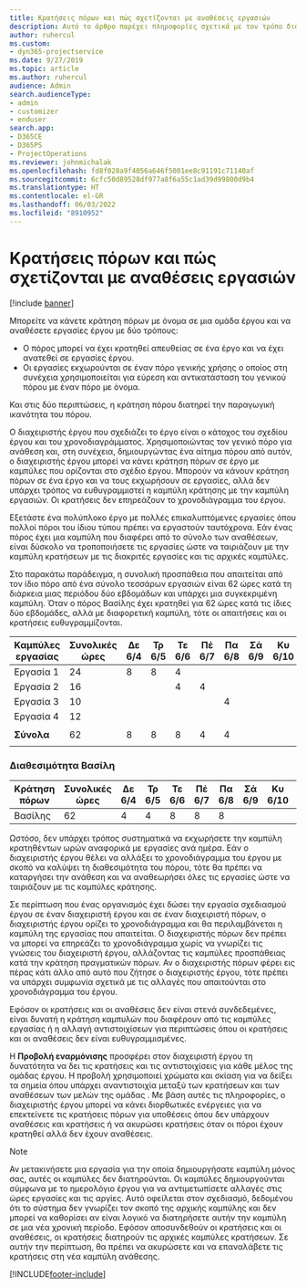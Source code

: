 ```yaml
---
title: Κρατήσεις πόρων και πώς σχετίζονται με αναθέσεις εργασιών
description: Αυτό το άρθρο παρέχει πληροφορίες σχετικά με τον τρόπο διαχείρισης των πόρων με όνομα, των κρατήσεων πόρων και των αναθέσεων εργασιών και τον τρόπο με τον οποίο σχετίζονται μεταξύ τους.
author: ruhercul
ms.custom:
- dyn365-projectservice
ms.date: 9/27/2019
ms.topic: article
ms.author: ruhercul
audience: Admin
search.audienceType:
- admin
- customizer
- enduser
search.app:
- D365CE
- D365PS
- ProjectOperations
ms.reviewer: johnmichalak
ms.openlocfilehash: fd8f028a9f4056a646f5001ee8c91191c71140af
ms.sourcegitcommit: 6cfc50d89528df977a8f6a55c1ad39d99800d9b4
ms.translationtype: HT
ms.contentlocale: el-GR
ms.lasthandoff: 06/03/2022
ms.locfileid: "8910952"
---
```

# <a name="resource-bookings-and-how-they-relate-to-task-assignments"></a>Κρατήσεις πόρων και πώς σχετίζονται με αναθέσεις εργασιών

[!include [banner](../includes/psa-now-project-operations.md)]

Μπορείτε να κάνετε κράτηση πόρων με όνομα σε μια ομάδα έργου και να αναθέσετε εργασίες έργου με δύο τρόπους:

- Ο πόρος μπορεί να έχει κρατηθεί απευθείας σε ένα έργο και να έχει ανατεθεί σε εργασίες έργου.
- Οι εργασίες εκχωρούνται σε έναν πόρο γενικής χρήσης ο οποίος στη συνέχεια χρησιμοποιείται για εύρεση και αντικατάσταση του γενικού πόρου με έναν πόρο με όνομα. 

Και στις δύο περιπτώσεις, η κράτηση πόρου διατηρεί την παραγωγική ικανότητα του πόρου.

Ο διαχειριστής έργου που σχεδιάζει το έργο είναι ο κάτοχος του σχεδίου έργου και του χρονοδιαγράμματος. Χρησιμοποιώντας τον γενικό πόρο για ανάθεση και, στη συνέχεια, δημιουργώντας ένα αίτημα πόρου από αυτόν, ο διαχειριστής έργου μπορεί να κάνει κράτηση πόρων σε έργο με καμπύλες που ορίζονται στο σχέδιο έργου. Μπορούν να κάνουν κράτηση πόρων σε ένα έργο και να τους εκχωρήσουν σε εργασίες, αλλά δεν υπάρχει τρόπος να ευθυγραμμιστεί η καμπύλη κράτησης με την καμπύλη εργασιών. Οι κρατήσεις δεν επηρεάζουν το χρονοδιάγραμμα του έργου.

Εξετάστε ένα πολύπλοκο έργο με πολλές επικαλυπτόμενες εργασίες όπου πολλοί πόροι του ίδιου τύπου πρέπει να εργαστούν ταυτόχρονα. Εάν ένας πόρος έχει μια καμπύλη που διαφέρει από το σύνολο των αναθέσεων, είναι δύσκολο να τροποποιήσετε τις εργασίες ώστε να ταιριάζουν με την καμπύλη κρατήσεων με τις διακριτές εργασίες και τις αρχικές καμπύλες.

Στο παρακάτω παράδειγμα, η συνολική προσπάθεια που απαιτείται από τον ίδιο πόρο από ένα σύνολο τεσσάρων εργασιών είναι 62 ώρες κατά τη διάρκεια μιας περιόδου δύο εβδομάδων και υπάρχει μια συγκεκριμένη καμπύλη. Όταν ο πόρος Βασίλης έχει κρατηθεί για 62 ώρες κατά τις ίδιες δύο εβδομάδες, αλλά με διαφορετική καμπύλη, τότε οι απαιτήσεις και οι κρατήσεις ευθυγραμμίζονται.

| **Καμπύλες εργασίας**    | **Συνολικές ώρες** | Δε 6/4 | Τρ 6/5 | Τε 6/6 | Πέ 6/7 | Πα 6/8 | Σά 6/9 | Κυ 6/10 | Δε 6/11 | Τρ 6/12 | Τε 6/13 | Πέ 6/14 | Πα 6/15 |
|----------------------|-----------------|--------|--------|--------|--------|--------|--------|---------|---------|---------|---------|---------|---------|
| Εργασία 1               | 24              | 8      | 8      | 4      |        |        |        |         |         |         | 4       |         |         |
| Εργασία 2               | 16              |        |        | 4      | 4      |        |        |         | 8       |         |         |         |         |
| Εργασία 3               | 10              |        |        |        |        | 4      |        |         |         | 4       |         | 2       |         |
| Εργασία 4               | 12              |        |        |        |        |        |        |         |         |         | 4       |         | 8       |
|                      |                 |        |        |        |        |        |        |         |         |         |         |         |         |
| **Σύνολα**           | 62              | 8      | 8      | 8      | 4      | 4      |        |         | 8       | 4       | 8       | 2       | 8       |
|                      |                 |        |        |        |        |        |        |         |         |         |         |

### <a name="bobs-availability"></a>Διαθεσιμότητα Βασίλη
| **Κράτηση πόρων** | **Συνολικές ώρες** | Δε 6/4 | Τρ 6/5 | Τε 6/6 | Πέ 6/7 | Πα 6/8 | Σά 6/9 | Κυ 6/10 | Δε 6/11 | Τρ 6/12 | Τε 6/13 | Πέ 6/14 | Πα 6/15 |
|------------------------|-----------------|--------|--------|--------|--------|--------|--------|---------|---------|---------|---------|---------|---------|
| Βασίλης                    | 62              | 4      | 4      | 8      | 8      | 8      |        |         | 4       | 4       | 8       | 8       | 6       |

Ωστόσο, δεν υπάρχει τρόπος συστηματικά να εκχωρήσετε την καμπύλη κρατηθέντων ωρών αναφορικά με εργασίες ανά ημέρα. Εάν ο διαχειριστής έργου θέλει να αλλάξει το χρονοδιάγραμμα του έργου με σκοπό να καλύψει τη διαθεσιμότητα του πόρου, τότε θα πρέπει να καταργήσει την ανάθεση και να αναθεωρήσει όλες τις εργασίες ώστε να ταιριάζουν με τις καμπύλες κράτησης.

Σε περίπτωση που ένας οργανισμός έχει δώσει την εργασία σχεδιασμού έργου σε έναν διαχειριστή έργου και σε έναν διαχειριστή πόρων, ο διαχειριστής έργου ορίζει το χρονοδιάγραμμα και θα περιλαμβάνεται η καμπύλη της εργασίας που απαιτείται. Ο διαχειριστής πόρων δεν πρέπει να μπορεί να επηρεάζει το χρονοδιάγραμμα χωρίς να γνωρίζει τις γνώσεις του διαχειριστή έργου, αλλάζοντας τις καμπύλες προσπάθειας κατά την κράτηση πραγματικών πόρων. Αν ο διαχειριστής πόρων φέρει εις πέρας κάτι άλλο από αυτό που ζήτησε ο διαχειριστής έργου, τότε πρέπει να υπάρχει συμφωνία σχετικά με τις αλλαγές που απαιτούνται στο χρονοδιάγραμμα του έργου.

Εφόσον οι κρατήσεις και οι αναθέσεις δεν είναι στενά συνδεδεμένες, είναι δυνατή η κράτηση καμπυλών που διαφέρουν από τις καμπύλες εργασίας ή η αλλαγή αντιστοιχίσεων για περιπτώσεις όπου οι κρατήσεις και οι αναθέσεις δεν είναι ευθυγραμμισμένες.

Η **Προβολή εναρμόνισης** προσφέρει στον διαχειριστή έργου τη δυνατότητα να δει τις κρατήσεις και τις αντιστοιχίσεις για κάθε μέλος της ομάδας έργου. Η προβολή χρησιμοποιεί χρώματα και σκίαση για να δείξει τα σημεία όπου υπάρχει αναντιστοιχία μεταξύ των κρατήσεων και των αναθέσεων των μελών της ομάδας . Με βάση αυτές τις πληροφορίες, ο διαχειριστής έργου μπορεί να κάνει διορθωτικές ενέργειες για να επεκτείνετε τις κρατήσεις πόρων για υποθέσεις όπου δεν υπάρχουν αναθέσεις και κρατήσεις ή να ακυρώσει κρατήσεις όταν οι πόροι έχουν κρατηθεί αλλά δεν έχουν αναθέσεις.

> [!NOTE]
> Αν μετακινήσετε μια εργασία για την οποία δημιουργήσατε καμπύλη μόνος σας, αυτές οι καμπύλες δεν διατηρούνται. Οι καμπύλες δημιουργούνται σύμφωνα με το ημερολόγιο έργου για να αντιμετωπίσετε αλλαγές στις ώρες εργασίες και τις αργίες. Αυτό οφείλεται στον σχεδιασμό, δεδομένου ότι το σύστημα δεν γνωρίζει τον σκοπό της αρχικής καμπύλης και δεν μπορεί να καθορίσει αν είναι λογικό να διατηρήσετε αυτήν την καμπύλη σε μια νέα χρονική περίοδο. Εφόσον αποσυνδεθούν οι κρατήσεις και οι αναθέσεις, οι κρατήσεις διατηρούν τις αρχικές καμπύλες κρατήσεων. Σε αυτήν την περίπτωση, θα πρέπει να ακυρώσετε και να επαναλάβετε τις κρατήσεις στη νέα καμπύλη ανάθεσης.



[!INCLUDE[footer-include](../includes/footer-banner.md)]
